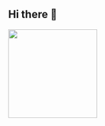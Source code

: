 ## Hi there 👋


<div>
  <img height="180em" src="https://github-readme-stats.vercel.app/api?username=GatheusMana&show_icons=true&theme=dark&include_all_commits=true&count_private=true"/>  
</div>


<!--
**GatheusMana/GatheusMana** is a ✨ _special_ ✨ repository because its `README.md` (this file) appears on your GitHub profile.

Here are some ideas to get you started:

- 🔭 I’m currently working on ...
- 🌱 I’m currently learning ...
- 👯 I’m looking to collaborate on ...
- 🤔 I’m looking for help with ...
- 💬 Ask me about ...
- 📫 How to reach me: ...
- 😄 Pronouns: ...
- ⚡ Fun fact: ...
-->
